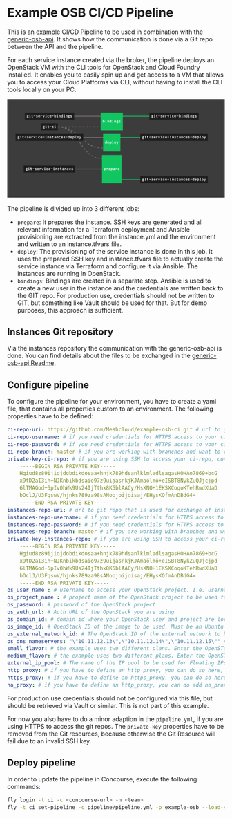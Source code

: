 # Example OSB CI/CD Pipeline

This is an example CI/CD Pipeline to be used in combination with the [generic-osb-api](https://github.com/Meshcloud/generic-osb-api). It shows
how the communication is done via a Git repo between the API and the pipeline.

For each service instance created via the broker, the pipeline deploys an OpenStack VM with the CLI tools for OpenStack
and Cloud Foundry installed. It enables you to easily spin up and get access to a VM that allows you to access your
 Cloud Platforms via CLI, without having to install the CLI tools locally on your PC.

![Concourse Pipeline Screenshot](pipeline.png)

The pipeline is divided up into 3 different jobs:

- `prepare`: It prepares the instance. SSH keys are generated and all relevant information for a Terraform deployment and Ansible provisioning are extracted from the instance.yml and the environment and written to an instance.tfvars file.
- `deploy`: The provisioning of the service instance is done in this job. It uses the prepared SSH key and instance.tfvars file to actually create the service instance via Terraform and configure it via Ansible. The instances are running in OpenStack.
- `bindings`: Bindings are created in a separate step. Ansible is used to create a new user in the instance and the credentials are written back to the GIT repo. For production use, credentials should not be written to GIT, but something like Vault should be used for that. But for demo purposes, this approach is sufficient.

## Instances Git repository

Via the instances repository the communication with the generic-osb-api is done. You can find details about the files to be exchanged in the [generic-osb-api Readme](https://github.com/Meshcloud/generic-osb-api).

## Configure pipeline

To configure the pipeline for your environment, you have to create a yaml file, that contains all properties custom to an environment. The following properties have to be defined:

```yaml
ci-repo-uri: https://github.com/Meshcloud/example-osb-ci.git # url to git repo that contains the tasks and scripts for the pipeline.
ci-repo-username: # if you need credentials for HTTPS access to your ci-repo, configure the username here
ci-repo-password: # if you need credentials for HTTPS access to your ci-repo, configure the password here
ci-repo-branch: master # if you are working with branches and want to run the pipeline on another branch, you can configure it here
private-key-ci-repo: # if you are using SSH to access your ci-repo, configure your key here, i.e. like this:
    -----BEGIN RSA PRIVATE KEY-----
    Hgiud8z89ijiojdobdikdosaa+hnjk789hdsanlklmladlsagasHOHAo7869+bcG
    x9tD2aI3ih+NJKnbikbdsaio97z9uijasnkjKJAmaölmö+eISBT8NykZuQJjcjpd
    6lTMAGod+5pIv0hWk9Us24IjTthx8K5blAACy/HsXNOH1EKSXCoqoKTehRwdXUaD
    bOclJ/U3FqswV/hjnks789za98sANoojoijoisaj/EHysKQfmAnDBdG4=
    -----END RSA PRIVATE KEY-----
instances-repo-uri: # url to git repo that is used for exchange of instance information with the generic-osb-api
instances-repo-username: # if you need credentials for HTTPS access to your instances-repo, configure the username here
instances-repo-password: # if you need credentials for HTTPS access to your instances-repo, configure the password here
instances-repo-branch: master # if you are working with branches and want to use another branch, you can configure it here
private-key-instances-repo: # if you are using SSH to access your ci-repo, configure your key here, i.e. like this:
    -----BEGIN RSA PRIVATE KEY-----
    Hgiud8z89ijiojdobdikdosaa+hnjk789hdsanlklmladlsagasHOHAo7869+bcG
    x9tD2aI3ih+NJKnbikbdsaio97z9uijasnkjKJAmaölmö+eISBT8NykZuQJjcjpd
    6lTMAGod+5pIv0hWk9Us24IjTthx8K5blAACy/HsXNOH1EKSXCoqoKTehRwdXUaD
    bOclJ/U3FqswV/hjnks789za98sANoojoijoisaj/EHysKQfmAnDBdG4=
    -----END RSA PRIVATE KEY-----
os_user_name : # username to access your OpenStack project. I.e. username of a service user in meshcloud.
os_project_name : # project name of the OpenStack project to be used for provisioning the actual instances
os_password: # password of the OpenStack project
os_auth_url: # Auth URL of the OpenStack you are using
os_domain_id: # domain id where your OpenStack user and project are located in.
os_image_id: # OpenStack ID of the image to be used. Must be an Ubuntu Xenial image.
os_external_network_id: # The OpenStack ID of the external network to be used for getting internet or corporation-wide access to the created instances
os_dns_nameservers: "\"10.11.12.13\",\"10.11.12.14\",\"10.11.12.15\"" # can be a comma-separated list of nameservers to be used. It must use escaped quotation marks, because it is later on used in an array of strings.
small_flavor: # the example uses two different plans. Enter the OpenSTack ID of the flavor to be used for small instances
medium_flavor: # the example uses two different plans. Enter the OpenSTack ID of the flavor to be used for medium instances
external_ip_pool: # The name of the IP pool to be used for Floating IPs. I.e. "public00" at Meshcloud.
http_proxy: # if you have to define an http_proxy, you can do so here, otherwise leave it blank.
https_proxy: # if you have to define an https_proxy, you can do so here, otherwise leave it blank.
no_proxy: # if you have to define an http_proxy, you can do add no_proxy hosts here, otherwise leave it blank.
```

For production use credentials should not be configured via this file, but should be retrieved via Vault or similar. This is not part of this example.

For now you also have to do a minor adaption in the `pipeline.yml`, if you are using HTTPS to access the git repos. The `private-key` properties
have to be removed from the Git resources, because otherwise the Git Resource will fail due to an invalid SSH key.

## Deploy pipeline
In order to update the pipeline in Concourse, execute the following commands:

```bash
fly login -t ci -c <concourse-url> -n <team>
fly -t ci set-pipeline -c pipeline/pipeline.yml -p example-osb --load-vars-from pipeline/configs.yml
```